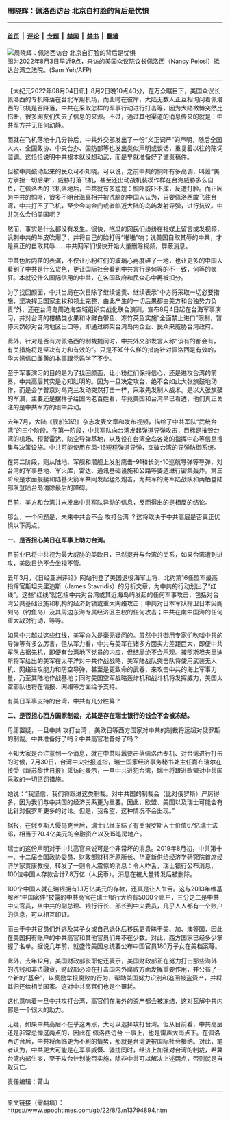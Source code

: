 ### 周晓辉：佩洛西访台 北京自打脸的背后是忧惧

---

#### [首页](../../../..?n13794894) &nbsp;|&nbsp; [评论](../../../../../epoch-comment?n13794894) &nbsp;|&nbsp; [专题](../../../../../epoch-special?n13794894) &nbsp;|&nbsp; [禁闻](../../../../../epoch-news?n13794894) &nbsp;|&nbsp; [禁书](../../../../../books?n13794894) &nbsp;|&nbsp; [翻墙](https://github.com/gfw-breaker/nogfw/blob/master/README.md?n13794894)


<div><img alt="周晓辉：佩洛西访台 北京自打脸的背后是忧惧" class="attachment-djy_600_400 size-djy_600_400 wp-post-image" src="https://i.epochtimes.com/assets/uploads/2022/08/id13794936-000_32FW3AH-600x400-1.jpg"/>
<div class="caption">
 图为2022年8月3日早近9点，来访的美国众议院议长佩洛西（Nancy Pelosi）抵达台湾立法院。(Sam Yeh/AFP)
</div></div><hr/><div class="post_content" id="artbody" itemprop="articleBody">
 <!-- article content begin -->
 <p>
  【大纪元2022年08月04日讯】8月2日晚10点40分，在万众瞩目下，美国众议长佩洛西的专机降落在台北军用机场，而此时在彼岸，大陆无数人正互相询问着佩洛西的飞机是否降落，中共在采取怎样的军事行动进行打击等，因为大陆微博突然比掐断，很多网友们失去了信息的来源。不过，通过其他渠道的消息传来的就是：中共军方并无任何动静。
 </p>
 <p>
  而就在飞机落地十几分钟后，中共外交部发出了一份“义正词严”的声明，随后全国人大、全国政协、中央台办、国防部等也发出类似声明或谈话，重复着以往的陈词滥调。这恰恰说明中共根本就没想动武，而是早就准备好了谴责稿件。
 </p>
 <p>
  但被中共鼓动起来的民众可不知晓。可以说，之前中共的恫吓有多高调，叫嚣“美方承担一切后果”，威胁打落飞机，甚至还出动战机装模作样在台海威胁多么自负，在佩洛西的飞机落地后，中共就有多尴尬：恫吓威吓不成，反遭打脸。而正因为中共的恫吓，很多不明台海真相并被洗脑的中国人认为，只要佩洛西敢飞往台湾，中共打不了飞机，至少会向金门或者临近大陆的岛屿发射导弹，进行抗议。中共怎么会怕美国呢？
 </p>
 <p>
  然而，事实是什么都没有发生。很快，吃瓜的网民们纷纷在社媒上留言或发视频，讽刺中共的牛皮吹爆了，并将自己的脸打得“啪啪”响；说美国自取其辱的中共，才是真正的自取其辱……中共网军们很快开始大量删除视频，屏蔽消息。
 </p>
 <p>
  中共色厉内荏的表演，不仅让小粉红们的玻璃心再度碎了一地，也让更多的中国人看到了中共是什么货色，更让国际社会看到中共言行是何等的不一致，何等的疯狂。本就没什么国际信用的中共，在各国政府和民众心中再被扣分。
 </p>
 <p>
  为了找回颜面，中共当局在次日除了继续谴责、继续表示“中方将采取一切必要措施，坚决捍卫国家主权和领土完整，由此产生的一切后果都由美方和台独势力负责”外，还在台湾岛周边海空域组织实战化联合演训，宣布8月4日起在台海军事演习，并对台湾的柑橘类水果和冰鲜白带鱼、冻竹荚鱼实施“全面禁止进口”限制，暂停天然砂对台湾地区出口等，即通过绑架台湾岛内企业、民众来威胁台湾政府。
 </p>
 <p>
  此外，针对是否有对佩洛西的制裁提问时，中共外交部发言人称“该有的都会有，有关措施将是坚决有力和有效的”。只是不知什么样的措施针对佩洛西是有效的，华大妈信口雌黄的本事跟党妈学了不少。
 </p>
 <p>
  至于军事演习的目的是为了找回颜面，让小粉红们保持信心，还是进攻台湾的前奏，中共高层其实是心知肚明的。因为一旦决定攻台，绝不会如此大张旗鼓地动作，而是会学普京对乌克兰发动突然打击一样，采取先发制人战术。是以大张旗鼓的军演，主要还是摆样子给国内老百姓看，毕竟美国和台湾早已看透，他们真正关注的是中共军方的暗中异动。
 </p>
 <p>
  去年7月，大陆《舰船知识》杂志发表文章和发布视频，描绘了中共军队“武统台湾”的三个阶段。在第一阶段，中共军队向台湾发起弹道导弹攻击，目标是摧毁台湾的机场、预警雷达、防空导弹基地，以及设在台湾全岛各处的指挥中心等信息搜集与决策设施。中共可能使用东风-16短程弹道导弹，突破台湾的导弹防御系统。
 </p>
 <p>
  在第二阶段，则从陆地、军舰和潜舰上发射鹰击-91和长剑-10巡航导弹等导弹，对台湾的军事基地、军火库，雷达、通讯基础设施和公路等要道进行密集轰炸。第三阶段是水面舰艇和陆基火箭军共同发起猛烈炮击，为共军的海军陆战队和两栖登陆部队登陆台岛清除最后的障碍。
 </p>
 <p>
  目前，美方和台湾并未发出中共军队异动的信息，反而得出的是相反的结论。
 </p>
 <p>
  那么，一个问题是，未来中共会不会
  <ok href="https://www.epochtimes.com/gb/tag/%E6%94%BB%E6%89%93%E5%8F%B0%E6%B9%BE.html">
   攻打台湾
  </ok>
  ？这将取决于中共高层是否真正忧惧以下两点。
 </p>
 <p>
  <strong>
   一、是否担心美日在军事上助力台湾。
  </strong>
 </p>
 <p>
  目前业已将中共视为最大威胁的美欧日，已然提升与台湾的关系，如果台湾遭到进攻，美欧日绝不会坐视不管。
 </p>
 <p>
  去年3月，《日经亚洲评论》网站刊登了美国退役海军上将、北约第16任盟军最高指挥官斯坦夫里迪斯（James Stavridis）的分析文章，为中共的行动划出了“红线”。这些“红线”就包括中共对台湾或其近海岛屿发起的任何军事攻击，包括对台湾公共基础设施和机构的经济封锁或重大网络攻击；中共对日本军队捍卫日本尖阁列岛（钓鱼岛）及其周边东海专属经济区主权的任何攻击；中共在南中国海的任何重大敌对行动，等等。
 </p>
 <p>
  如果中共越过这些红线，美军介入是毫无疑问的。虽然中共御用专家们吹嘘中共的导弹等有多么厉害，但从军力看，中共与美军在诸多方面实力差距巨大，即便中共军队占据先机，即便有台湾地下党员的内应，但结局绝不会乐观。按照斯坦夫里迪斯将军给出的美军在太平洋对中共作战战略，美军陆战队突击队将使用武装无人机、网络进攻能力和防空导弹，甚至是更致命的武器，来攻击中共的海上军事力量，乃至其陆地作战基地；同时美国空军战略轰炸机和战斗机将发挥威力，美国太空部队也将在情报、网络等方面给予支持。
 </p>
 <p>
  有美日军事支持的台湾，中共有几分胜算？
 </p>
 <p>
  <strong>
   二、是否担心西方国家制裁，尤其是存在瑞士银行的钱会不会被冻结。
  </strong>
 </p>
 <p>
  毋庸置疑，一旦中共
  <ok href="https://www.epochtimes.com/gb/tag/%E6%94%BB%E6%89%93%E5%8F%B0%E6%B9%BE.html">
   攻打台湾
  </ok>
  ，美欧日等西方国家对中共的制裁将远超对俄罗斯的制裁。中共准备好了吗？中共高官准备好了吗？
 </p>
 <p>
  不知大家是否注意到一个消息，就在中共叫嚣要击落佩洛西专机、对台湾进行打击的时候，7月30日，台湾中央社报道指，瑞士国家经济事务秘书处主任嘉布瑞尔在接受《新苏黎世日报》采访时表示，一旦中共进犯台湾，瑞士将跟进欧盟对中共国采取的一切惩罚措施。
 </p>
 <p>
  她说：“我坚信，我们将跟进这类制裁。对中共国的制裁会（比对俄罗斯）严厉得多，因为我们与中共国的经济关系更为重要。因此，欧盟、美国以及瑞士可能会有比针对俄罗斯更多的讨论。但是，我希望，这种情况不会出现。”
 </p>
 <p>
  据报，在俄罗斯入侵乌克兰后，瑞士已经冻结了有关俄罗斯人士价值67亿瑞士法郎，相当于70.4亿美元的金融资产以及15笔房地产。
 </p>
 <p>
  瑞士的这份声明对于中共高官来说可是个非常坏的消息。2019年8月初，中共第十一、十二届全国政协委员、财政部财科所原所长、华夏新供给经济学研究院首席经济学家贾康教授，转发了一则令人震惊的消息：令人咋舌，瑞士银行公布消息，100位中国人存款合计7.8万亿（人民币）。消息在被大量转发后被删除。
 </p>
 <p>
  100个中国人就在瑞银拥有1.1万亿美元的存款，还真是让人乍舌。这与2013年维基解密“中国密件”披露的中共高官在瑞士银行大约有5000个账户，三分之二是中共中央官员，从中共的副总理、银行行长、部长到中央委员，几乎人人都有一个账户的信息，可以相互印证。
 </p>
 <p>
  而由于中共官员们外逃及其子女或自己退休后移民更青睐于美、加、澳等国，因此在美国拥有账户的中共高官和其他官员们并不在少数。对此，西方国家已经多少掌握了名单。据说几年前，就盛传美国总统要公布中国官员180万子女在美档案等。
 </p>
 <p>
  此外，去年12月，美国财政部长耶伦还表示，美国财政部正在努力打击那些海外的洗钱和非法融资，财政部必须在打击国内外腐败方面发挥重要作用，并公布了一个新的“基金”，以奖励举报腐败的行为，帮助美国努力识别和追回被盗资产，并将其归还给相关国家。这对中共高官们也是个噩耗。
 </p>
 <p>
  这也意味着一旦中共攻打台湾，高官们在海外的资产都会被冻结，这对瓦解中共内部是一个很大的助力。
 </p>
 <p>
  无疑，如果中共高层不在乎这两点，大可以选择攻打台湾。但从目前看，中共高层还是非常忌惮这两点的，因此在
  <ok href="https://www.epochtimes.com/gb/tag/%E4%BD%A9%E6%B4%9B%E8%A5%BF%E8%AE%BF%E5%8F%B0.html">
   佩洛西访台
  </ok>
  一事上，也是雷声大雨点下。在佩洛西访台后，中共将面临更为不利的情势，那就是台湾更被国际社会接纳。对此，笔者认为，中共更大可能是在军事威慑、骚扰同时，经济上加强对台湾的制裁，希冀台湾内部生变，至于攻台计划能否实施，除非中共可以解决上述两点，否则就是自取灭亡。
 </p>
 <p>
  责任编辑：莆山
 </p>
 <!-- article content end -->
 <div id="below_article_ad">
 </div>
</div>


---

原文链接（需翻墙）：https://www.epochtimes.com/gb/22/8/3/n13794894.htm